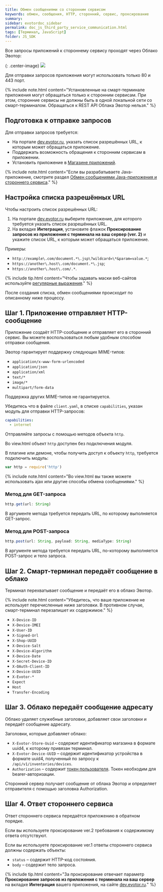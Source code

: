 ```yaml
---
title: Обмен сообщениями со сторонним сервисом
keywords: обмен, сообщения, HTTP, сторонний, сервис, проксирование
summary:
sidebar: evotordoc_sidebar
permalink: doc_js_third_party_service_communication.html
tags: [Терминал, JavaScript]
folder: JS_SDK
---
```


Все запросы приложений к стороннему сервису проходят через Облако Эвотор:

{: .center-image}
![](images\cloud_proxy.png)

Для отправки запросов приложения могут использовать только 80 и 443 порт.

{% include note.html content="Установленные на смарт-терминале приложения могут обращаться только к сторонним сервисам. При этом, сторонние сервисы не должны быть в одной локальной сети со смарт-терминалом. Обращаться к REST API Облака Эвотор нельзя." %}

## Подготовка к отправке запросов

Для отправки запросов требуется:

* На портале [dev.evotor.ru](https://dev.evotor.ru), указать список разрешённых URL, к которым может обращаться приложение.
* Поддержать возможность обращения к сторонним сервисам в приложении.
* Установить приложение в [Магазине приложений](./doc_app_installation.html#MarkeplaceAppInstallation).

{% include note.html content="Если вы разрабатываете Java-приложение, смотрите раздел [Обмен сообщениями Java-приложения и стороннего сервиса](./doc_java_third_party_service_communication.html)." %}

## Настройка списка разрешённых URL

Чтобы настроить список разрешённых URL:

1. На портале [dev.evotor.ru](https://dev.evotor.ru) выберите приложение, для которого требуется указать список разрешённых URL.
2. На вкладке **Интеграция**, установите флажок **Проксирование запросов из приложения с терминала на ваш сервер (ver. 2)** и укажите список URL, к которым может обращаться приложение.

Примеры:

* `http://example\.com/document.*\.jsp\?wildcard=\*&param=value.*`;
* `https://another\.host\.com/document.*\.jsp`;
* `https://another\.host\.com/.*`.

{% include tip.html content="Чтобы задавать маски веб-сайтов используйте [регулярные выражения](http://docs.oracle.com/javase/8/docs/api/java/util/regex/Pattern.html#sum)." %}

После создания списка, обмен сообщениями происходит по описанному ниже процессу.

## Шаг 1. Приложение отправляет HTTP-сообщение

Приложение создаёт HTTP-сообщение и отправляет его в сторонний сервис. Вы можете воспользоваться любым удобным способом отправки сообщения.

Эвотор гарантирует поддержку следующих MIME-типов:

* `application/x-www-form-urlencoded`
* `application/json`
* `application/xml`
* `text/*`
* `image/*`
* `multipart/form-data`

Поддержка других MIME-типов не гарантируется.

Убедитесь что в файле `client.yaml`, в списке `capabilities`, указан модуль для отправки HTTP-запросов:

```yaml
capabilities:
  - internet
```

Отправляйте запросы с помощью методов объекта `http`.

Во view.html объект `http` доступен без подключения модуля.

В плагине или демоне, чтобы получить доступ к объекту `http`, требуется подключить модуль:

```javascript
var http = require('http')
```

{% include note.html content="Во view.html вы также можете использовать ajax или другие способы обмена сообщениями." %}

### Метод для GET-запроса

```javascript
http.get(url: String)
```

В аргументе метода требуется передать URL, по которому выполняется GET-запрос.

### Метод для POST-запроса

```javascript
http.post(url: String, payload: String, mediaType: String)
```

В аргументе метода требуется передать URL, по-которому выполняется POST-запрос и тело запроса.

## Шаг 2. Смарт-терминал передаёт сообщение в облако

Терминал перехватывает сообщение и передаёт его в облако Эвотор.

{% include note.html content="Убедитесь, что ваше приложение не использует перечисленные ниже заголовки. В противном случае, смарт-терминал перезапишет их содержимое." %}

* `X-Device-ID`
* `X-Device-IMEI`
* `X-User-ID`
* `X-Signed-Url`
* `X-Shop-UUID`
* `X-Device-Salt`
* `X-Device-Algorithm`
* `X-Device-Date`
* `X-Secret-Device-ID`
* `X-OAuth-Client-ID`
* `X-Device-UUID`
* `X-Evotor-*`
* `Expect`
* `Host`
* `Transfer-Encoding`

## Шаг 3. Облако передаёт сообщение адресату

Облако удаляет служебные заголовки, добавляет свои заголовки и передаёт сообщение адресату.

Заголовки, которые добавляет облако:

* `X-Evotor-Store-Uuid` – содержит идентификатор магазина в формате uuid4, к которому привязан терминал.
* `X-Evotor-Device-UUID` – содержит идентификатор устройства в формате uuid4, полученный по запросу к `/api/v1/inventories/devices`.
* `Authorization` – содержит [токен пользователя](./doc_authorization.html#usersToken). Токен необходим для bearer-авторизации.

Сторонний сервер получает сообщение от облака Эвотор и определяет отправителя с помощью заголовка Authorization.

## Шаг 4. Ответ стороннего сервиса

Ответ стороннего сервиса передаётся приложению в обратном порядке.

Если вы используете проксирование ver.2 требования к содержимому ответа отсутствуют.

Если вы используете проксирование ver.1 ответы стороннего сервиса должны содержать объекты:

  * `status` – содержит HTTP-код состояния.
  * `body` – содержит тело запроса.

{% include tip.html content="За проксирование отвечает параметр **Проксирование запросов из приложения с терминала на ваш сервер** на вкладке **Интеграция** вашего приложения, на сайте [dev.evotor.ru](https://dev.evotor.ru/)." %}
